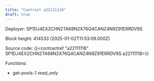 ```yaml
---
title: "Contract a22111118"
draft: true
---
```

Deployer: SP1DJ4EX2CHN2TA68N2X76Q4CANZ4N9Z91ERRDV9S


 



Block height: 414533 (2025-01-02T11:53:09.000Z)

Source code: {{<contractref "a22111118" SP1DJ4EX2CHN2TA68N2X76Q4CANZ4N9Z91ERRDV9S a22111118>}}

Functions:

* get-pools-1 _read_only_
